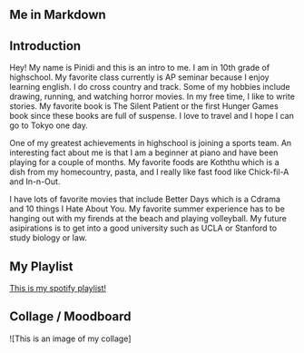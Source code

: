 ## Me in Markdown

## Introduction

Hey! My name is Pinidi and this is an intro to me. I am in 10th grade of highschool. My favorite class currently is AP seminar because I enjoy learning english. I do cross country and track. Some of my hobbies include drawing, running, and watching horror movies. In my free time, I like to write stories. My favorite book is The Silent Patient or the first Hunger Games book since these books are full of suspense. I love to travel and I hope I can go to Tokyo one day.

One of my greatest achievements in highschool is joining a sports team. An interesting fact about me is that I am a beginner at piano and have been playing for a couple of months. My favorite foods are Koththu which is a dish from my homecountry, pasta, and I really like fast food like Chick-fil-A and In-n-Out.

I have lots of favorite movies that include Better Days which is a Cdrama and 10 things I Hate About You. My favorite summer experience has to be hanging out with my firends at the beach and playing volleyball. My future asipirations is to get into a good university such as UCLA or Stanford to study biology or law.

## My Playlist

[This is my spotify playlist!](https://open.spotify.com/playlist/2joXHRJ5qLFLQ6HAK3RlFa)

## Collage / Moodboard
![This is an image of my collage]

